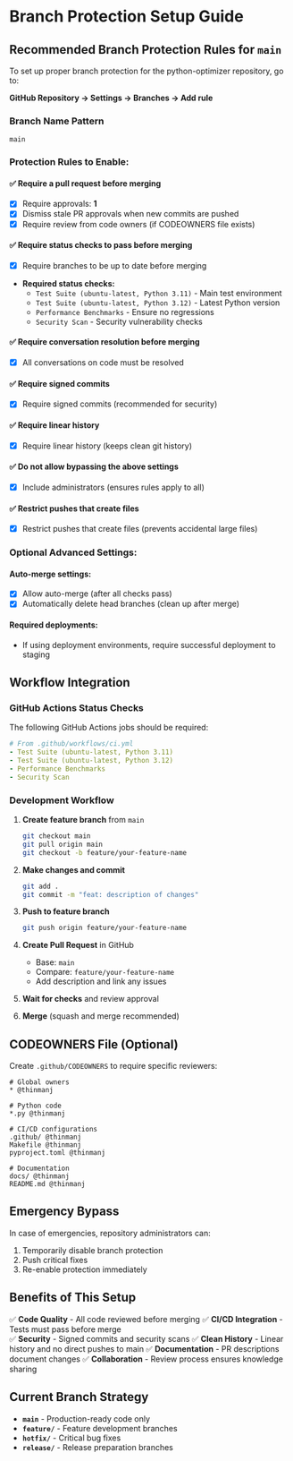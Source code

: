 # Branch Protection Setup Guide

## Recommended Branch Protection Rules for `main`

To set up proper branch protection for the python-optimizer repository, go to:

**GitHub Repository → Settings → Branches → Add rule**

### Branch Name Pattern
```
main
```

### Protection Rules to Enable:

#### ✅ **Require a pull request before merging**
- [x] Require approvals: **1**
- [x] Dismiss stale PR approvals when new commits are pushed
- [x] Require review from code owners (if CODEOWNERS file exists)

#### ✅ **Require status checks to pass before merging**
- [x] Require branches to be up to date before merging
- **Required status checks:**
  - `Test Suite (ubuntu-latest, Python 3.11)` - Main test environment
  - `Test Suite (ubuntu-latest, Python 3.12)` - Latest Python version
  - `Performance Benchmarks` - Ensure no regressions
  - `Security Scan` - Security vulnerability checks

#### ✅ **Require conversation resolution before merging**
- [x] All conversations on code must be resolved

#### ✅ **Require signed commits**  
- [x] Require signed commits (recommended for security)

#### ✅ **Require linear history**
- [x] Require linear history (keeps clean git history)

#### ✅ **Do not allow bypassing the above settings**
- [x] Include administrators (ensures rules apply to all)

#### ✅ **Restrict pushes that create files**
- [x] Restrict pushes that create files (prevents accidental large files)

### Optional Advanced Settings:

#### **Auto-merge settings:**
- [x] Allow auto-merge (after all checks pass)
- [x] Automatically delete head branches (clean up after merge)

#### **Required deployments:**
- If using deployment environments, require successful deployment to staging

## Workflow Integration

### GitHub Actions Status Checks
The following GitHub Actions jobs should be required:
```yaml
# From .github/workflows/ci.yml
- Test Suite (ubuntu-latest, Python 3.11)
- Test Suite (ubuntu-latest, Python 3.12)  
- Performance Benchmarks
- Security Scan
```

### Development Workflow
1. **Create feature branch** from `main`
   ```bash
   git checkout main
   git pull origin main
   git checkout -b feature/your-feature-name
   ```

2. **Make changes and commit**
   ```bash
   git add .
   git commit -m "feat: description of changes"
   ```

3. **Push to feature branch**
   ```bash
   git push origin feature/your-feature-name
   ```

4. **Create Pull Request** in GitHub
   - Base: `main`
   - Compare: `feature/your-feature-name`
   - Add description and link any issues

5. **Wait for checks** and review approval

6. **Merge** (squash and merge recommended)

## CODEOWNERS File (Optional)

Create `.github/CODEOWNERS` to require specific reviewers:

```
# Global owners
* @thinmanj

# Python code
*.py @thinmanj

# CI/CD configurations  
.github/ @thinmanj
Makefile @thinmanj
pyproject.toml @thinmanj

# Documentation
docs/ @thinmanj
README.md @thinmanj
```

## Emergency Bypass

In case of emergencies, repository administrators can:
1. Temporarily disable branch protection
2. Push critical fixes
3. Re-enable protection immediately

## Benefits of This Setup

✅ **Code Quality** - All code reviewed before merging
✅ **CI/CD Integration** - Tests must pass before merge  
✅ **Security** - Signed commits and security scans
✅ **Clean History** - Linear history and no direct pushes to main
✅ **Documentation** - PR descriptions document changes
✅ **Collaboration** - Review process ensures knowledge sharing

## Current Branch Strategy

- **`main`** - Production-ready code only
- **`feature/`** - Feature development branches
- **`hotfix/`** - Critical bug fixes
- **`release/`** - Release preparation branches